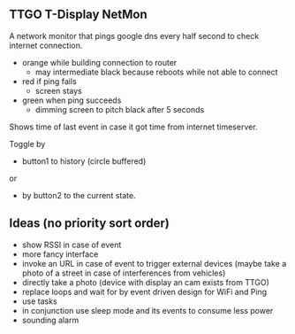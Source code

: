 ## TTGO T-Display NetMon

A network monitor that pings google dns every half second to check internet connection.

+ orange while building connection to router
  + may intermediate black because reboots while not able to connect
+ red if ping fails
  + screen stays
+ green when ping succeeds
  + dimming screen to pitch black after 5 seconds 

Shows time of last event in case it got time from internet timeserver.

Toggle by 
* button1 to history (circle buffered)

or 
* by button2 to the current state.


## Ideas (no priority sort order)
* show RSSI in case of event
* more fancy interface
* invoke an URL in case of event to trigger external devices (maybe take a photo of a street in case of interferences from vehicles)
* directly take a photo (device with display an cam exists from TTGO)
* replace loops and wait for by event driven design for WiFi and Ping
* use tasks
* in conjunction use sleep mode and its events to consume less power
* sounding alarm
